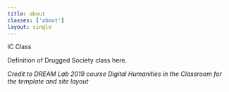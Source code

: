 ```yaml
---
title: about
classes: ['about']
layout: single
---
```

IC Class

Definition of Drugged Society class here.  

*Credit to DREAM Lab 2019 course Digital Humanities in the Classroom for the template and site layout*
